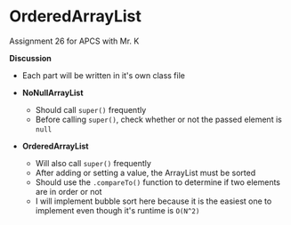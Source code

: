 # OrderedArrayList
Assignment 26 for APCS with Mr. K

__Discussion__
* Each part will be written in it's own class file

* __NoNullArrayList<T>__
  * Should call `super()` frequently
  * Before calling `super()`, check whether or not the passed element is `null`
* __OrderedArrayList<T>__
  * Will also call `super()` frequently
  * After adding or setting a value, the ArrayList must be sorted
  * Should use the `.compareTo()` function to determine if two elements are in order or not
  * I will implement bubble sort here because it is the easiest one to implement even though it's runtime is `O(N^2)`